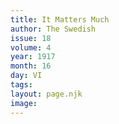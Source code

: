 ```yaml
---
title: It Matters Much
author: The Swedish
issue: 18
volume: 4
year: 1917
month: 16
day: VI
tags:
layout: page.njk
image:
---
```



